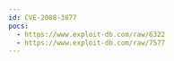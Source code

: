 ```yaml
---
id: CVE-2008-3877
pocs:
  - https://www.exploit-db.com/raw/6322
  - https://www.exploit-db.com/raw/7577
---
```

